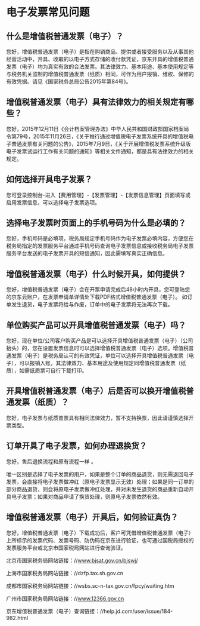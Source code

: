 # 电子发票常见问题

## 什么是增值税普通发票（电子）？
您好，增值税普通发票（电子）是指在购销商品、提供或者接受服务以及从事其他经营活动中，开具、收取的以电子方式存储的收付款凭证，京东开具的增值税普通发票（电子）均为真实有效的合法发票。其法律效力、基本用途、基本使用规定等与税务机关监制的增值税普通发票（纸质）相同，可作为用户报销、维权、保修的有效凭据。请见《国家税务总局公告2015年第84号》。

## 增值税普通发票（电子）具有法律效力的相关规定有哪些？
您好，2015年12月11日《会计档案管理办法》中华人民共和国财政部国家档案局令第79号，2015年11月26日，《关于推行通过增值税电子发票系统开具的增值税电子普通发票有关问题的公告》，2015年7月9日，《关于开展增值税发票系统升级版电子发票试运行工作有关问题的通知》等相关文件通知，都是具有法律效力的相关规定。

## 如何选择开具电子发票？
您可登录控制台-进入【费用管理】-【发票管理】-【发票信息管理】页面填写或启用发票信息，可以选择电子发票选项。

## 选择电子发票时页面上的手机号码为什么是必填的？
您好，手机号码是必填项，税务局规定手机号码作为电子发票必填内容，方便您在税务局指定的发票服务平台通过手机号码查询电子发票信息或接收税务局电子发票服务平台发送的电子发票开具的短信通知，因此需填写真实正确信息。

## 增值税普通发票（电子）什么时候开具，如何提供？
您好，增值税普通发票（电子）会在开票申请完成后48小时内开具，您可登陆您的京东云账户，在发票申请单详情处下载PDF格式增值税普通发票（电子）。
如订单发生退货，电子发票将给与作废，订单中的电子发票将无法再次下载。

## 单位购买产品可以开具增值税普通发票（电子）吗？
您好，现在单位/公司客户购买产品是可以选择开具增值税普通发票（电子）（公司抬头）的，您在设置发票信息时可以选择增值税普通发票（电子）选项。增值税普通发票（电子）是税务局认可的有效凭证，单位可以选择开具增值税普通发票（电子），可以报销入账，其法律效力、基本用途及使用规定同增值税普通发票（纸质），如需纸质票可自行下载打印。

## 开具增值税普通发票（电子）后是否可以换开增值税普通发票（纸质）？
您好，电子发票与纸质普票具有相同法律效力，暂不支持换票，因此请谨慎选择开票类型。

## 订单开具了电子发票，如何办理退换货？
您好，售后退换流程和原有流程一样 。

唯一区别是选择了电子发票的用户，如果是整个订单的商品退货，则无需退回电子发票，会直接将电子发票做冲红（原电子发票显示无效）处理；如果是同一订单的部分商品退货，则会将原电子发票做冲红处理，并对未发生退货的商品重新自动开具电子发票；如果对商品申请了换货处理，则原电子发票依然有效。

## 增值税普通发票（电子）开具后，如何验证真伪？
 您好，增值税普通发票（电子）下载成功后，客户可凭借增值税普通发票（电子）上所标示的发票代码、发票号码、防伪码在京东进行验证，也可通过国税局授权的发票服务平台或北京市国家税局网站进行查询验证。

 北京市国家税务局网站链接：//www.bjsat.gov.cn/bjswj/

 上海市国家税务局网站链接：//dzfp.tax.sh.gov.cn

 成都市国家税务局网站链接：//wsbs.sc-n-tax.gov.cn/fpcy/waiting.htm

 广州市国家税务局网站链接：//www.12366.gov.cn

 京东增值税普通发票（电子）查询链接：//help.jd.com/user/issue/184-982.html 
